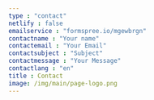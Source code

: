 ```yaml
---
type : "contact"
netlify : false
emailservice : "formspree.io/mgewbrgn"
contactname : "Your name"
contactemail : "Your Email"
contactsubject : "Subject"
contactmessage : "Your Message"
contactlang : "en"
title : Contact
image: /img/main/page-logo.png
---
```

